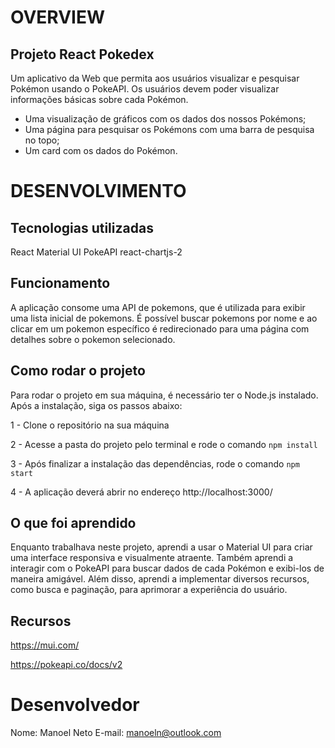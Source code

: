 # OVERVIEW

## Projeto React Pokedex

Um aplicativo da Web que permita aos usuários visualizar e pesquisar Pokémon usando o PokeAPI.
Os usuários devem poder visualizar informações básicas sobre cada Pokémon.

- Uma visualização de gráficos com os dados dos nossos Pokémons;
- Uma página para pesquisar os Pokémons com uma barra de pesquisa no topo;
- Um card com os dados do Pokémon.

# DESENVOLVIMENTO

## Tecnologias utilizadas

React
Material UI
PokeAPI
react-chartjs-2

## Funcionamento

A aplicação consome uma API de pokemons, que é utilizada para exibir uma lista inicial de pokemons. É possível buscar pokemons por nome e ao clicar em um pokemon específico é redirecionado para uma página com detalhes sobre o pokemon selecionado.

## Como rodar o projeto

Para rodar o projeto em sua máquina, é necessário ter o Node.js instalado. Após a instalação, siga os passos abaixo:

1 - Clone o repositório na sua máquina

2 - Acesse a pasta do projeto pelo terminal e rode o comando `npm install`

3 - Após finalizar a instalação das dependências, rode o comando `npm start`

4 - A aplicação deverá abrir no endereço http://localhost:3000/

## O que foi aprendido

Enquanto trabalhava neste projeto, aprendi a usar o Material UI para criar uma interface responsiva e visualmente atraente.
Também aprendi a interagir com o PokeAPI para buscar dados de cada Pokémon e exibi-los de maneira amigável.
Além disso, aprendi a implementar diversos recursos, como busca e paginação, para aprimorar a experiência do usuário.

## Recursos

https://mui.com/

https://pokeapi.co/docs/v2

# Desenvolvedor

Nome: Manoel Neto
E-mail: manoeln@outlook.com
